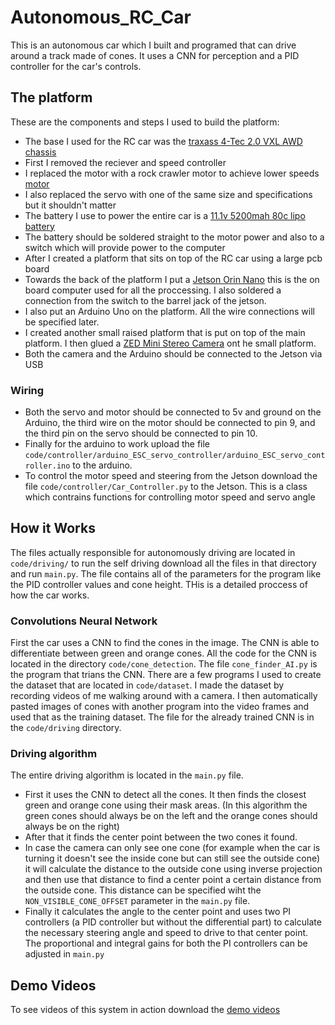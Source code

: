# Autonomous_RC_Car
This is an autonomous car which I built and programed that can drive around a track made of cones. It uses a CNN for perception and a PID controller for the car's controls.

## The platform
These are the components and steps I used to build the platform:
* The base I used for the RC car was the [traxass 4-Tec 2.0 VXL AWD chassis](https://traxxas.com/products/models/electric/4-tec-2-vxl-chassis)
* First I removed the reciever and speed controller
* I replaced the motor with a rock crawler motor to achieve lower speeds [motor](fefe)
* I also replaced the servo with one of the same size and specifications but it shouldn't matter
* The battery I use to power the entire car is a [11.1v 5200mah 80c lipo battery](https://www.amazon.com/HOOVO-Battery-Softcase-Airplane-Helicopter/dp/B08YR15KQ8/ref=sr_1_26?crid=3T1CQWZ9E0ZQR&dib=eyJ2IjoiMSJ9.6ZjyZbfEiWJ7tdVpfAVvuvjt8XudmCtCPzSYpTleNc05mh2yo6mfVAMZlAF3hvNmckC2ep7nfSi4SJ74hudXTMdZZkmM9k-76faLNpIbUFBnAWACijy51pD85f4hKgeTCn34ava9G3eAQqr2qH7FEA7Cg1qoIk1BzBP1DYS2NZkXySz4zo3nr5_EIHcrQxVgAoznscEDhCsp7-KeBFDmaeiJQlVJl3_DbH6vAjIuQZyXx4YL04KSaSCYucGg5N-02sER1Vz146WEheqc_nmL9LXG3RgVCxjw9MLpna-Cvyk.6MwmgP6LzbD1DifoUhehMecCohP2Bj-yqL6HqxLd3QU&dib_tag=se&keywords=hoovo+battery+5200+mah+80c&qid=1717099192&sprefix=hoovo+battery+5200+mah+80%2Caps%2C218&sr=8-26)
* The battery should be soldered straight to the motor power and also to a switch which will provide power to the computer
* After I created a platform that sits on top of the RC car using a large pcb board
* Towards the back of the platform I put a [Jetson Orin Nano](https://www.amazon.com/NVIDIA-Jetson-Orin-Nano-Developer/dp/B0BZJTQ5YP/ref=sr_1_3?crid=10A6DHVZOMHYS&dib=eyJ2IjoiMSJ9.EY0iLDd0M9dkGkWsLUJY8GyM5_RC274wWAuZvuHJK3awsYoCOS7ApMqgCFxnREWCAg487swCnHqQlOT3l6tR1k6h4vm1iKd-lu0q7GZf3BnHLHl2MwSn6SY8o_craQPrrWwd4YmGHAbw27qIeQZoBN3mC43_aI9_udkkIgCGUnczk9KcKDmB5AG7x9ctKI_02A6jp643ird4vcV8CU88zz55-YsViHnQ7JmzxYWkXCk.ZX_zvPC0fUd2RQG6fz2tD6Ggt27hwGcSPr760RlVMLA&dib_tag=se&keywords=jetson+orin+nano&qid=1717099447&sprefix=jetson+orin+nano%2Caps%2C177&sr=8-3) this is the on board computer used for all the proccessing. I also soldered a connection from the switch to the barrel jack of the jetson.
* I also put an Arduino Uno on the platform. All the wire connections will be specified later.
* I created another small raised platform that is put on top of the main platform. I then glued a [ZED Mini Stereo Camera](https://store.stereolabs.com/products/zed-mini) ont he small platform.
* Both the camera and the Arduino should be connected to the Jetson via USB
### Wiring
* Both the servo and motor should be connected to 5v and ground on the Arduino, the third wire on the motor should be connected to pin 9, and the third pin on the servo should be connected to pin 10.
* Finally for the arduino to work upload the file `code/controller/arduino_ESC_servo_controller/arduino_ESC_servo_controller.ino` to the arduino.
* To control the motor speed and steering from the Jetson download the file `code/controller/Car_Controller.py` to the Jetson. This is a class which contrains functions for controlling motor speed and servo angle

## How it Works
The files actually responsible for autonomously driving are located in `code/driving/` to run the self driving download all the files in that directory and run `main.py`. The file contains all of the parameters for the program like the PID controller values and cone height. THis is a detailed proccess of how the car works.
### Convolutions Neural Network
First the car uses a CNN to find the cones in the image. The CNN is able to differentiate between green and orange cones. All the code for the CNN is located in the directory `code/cone_detection`. The file `cone_finder_AI.py` is the program that trians the CNN. There are a few programs I used to create the dataset that are located in `code/dataset`. I made the dataset by recording videos of me walking around with a camera. I then automatically pasted images of cones with another program into the video frames and used that as the training dataset. The file for the already trained CNN is in the `code/driving` directory.
### Driving algorithm
The entire driving algorithm is located in the `main.py` file.
* First it uses the CNN to detect all the cones. It then finds the closest green and orange cone using their mask areas. (In this algorithm the green cones should always be on the left and the orange cones should always be on the right)
* After that it finds the center point between the two cones it found.
* In case the camera can only see one cone (for example when the car is turning it doesn't see the inside cone but can still see the outside cone) it will calculate the distance to the outside cone using inverse projection and then use that distance to find a center point a certain distance from the outside cone. This distance can be specified wiht the `NON_VISIBLE_CONE_OFFSET` parameter in the `main.py` file.
* Finally it calculates the angle to the center point and uses two PI controllers (a PID controller but without the differential part) to calculate the necessary steering angle and speed to drive to that center point. The proportional and integral gains for both the PI controllers can be adjusted in `main.py`

## Demo Videos
To see videos of this system in action download the [demo videos](https://drive.google.com/file/d/1EFXXdTS90mtLiUYapqNxHuzPokW_0hlM/view?usp=drive_link)
